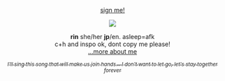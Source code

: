 <p align="center"><a href="https://www.yourworldoftext.com/~rinne/3">sign me!</a></p>

<p align="center">
    
    
<img src="https://files.catbox.moe/d10a3i.gif">

</p>



<p align="center"><b>rin</b> she/her <b>jp</b>/en. asleep=afk
<br>c+h and inspo ok, dont copy me please!
    <br> <a href="https://github.com/megatensei/xtra">...more about me</a>
</p>    

 <p style="color: #a8a8a8" align="center">
 <a href="https://youtu.be/QkG7tIGYgSw?si=WW4sWjqDQOLjGpE4">  <sub><i>I'll sing this song that will make us join hands...
  I don't want to let go, let's stay together forever</i></sub></a>
  </p>

